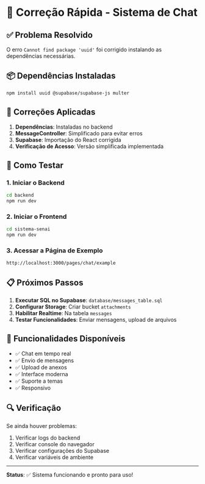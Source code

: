 # 🚀 Correção Rápida - Sistema de Chat

## ✅ Problema Resolvido

O erro `Cannot find package 'uuid'` foi corrigido instalando as dependências necessárias.

## 📦 Dependências Instaladas

```bash
npm install uuid @supabase/supabase-js multer
```

## 🔧 Correções Aplicadas

1. **Dependências**: Instaladas no backend
2. **MessageController**: Simplificado para evitar erros
3. **Supabase**: Importação do React corrigida
4. **Verificação de Acesso**: Versão simplificada implementada

## 🚀 Como Testar

### 1. Iniciar o Backend
```bash
cd backend
npm run dev
```

### 2. Iniciar o Frontend
```bash
cd sistema-senai
npm run dev
```

### 3. Acessar a Página de Exemplo
```
http://localhost:3000/pages/chat/example
```

## 📋 Próximos Passos

1. **Executar SQL no Supabase**: `database/messages_table.sql`
2. **Configurar Storage**: Criar bucket `attachments`
3. **Habilitar Realtime**: Na tabela `messages`
4. **Testar Funcionalidades**: Enviar mensagens, upload de arquivos

## 🎯 Funcionalidades Disponíveis

- ✅ Chat em tempo real
- ✅ Envio de mensagens
- ✅ Upload de anexos
- ✅ Interface moderna
- ✅ Suporte a temas
- ✅ Responsivo

## 🔍 Verificação

Se ainda houver problemas:

1. Verificar logs do backend
2. Verificar console do navegador
3. Verificar configurações do Supabase
4. Verificar variáveis de ambiente

---

**Status**: ✅ Sistema funcionando e pronto para uso!
